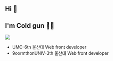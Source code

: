 ## Hi 👋 
## I'm Cold gun 🥶🔫
<!--<a href="버튼을 눌렀을 때 이동할 링크" target="_blank"><img src="https://img.shields.io/badge/뱃지레이블-배경색?style=뱃지모양&logo=로고&logoColor=로고색상"/></a> !-->

<a href="#" target="_blank"><img src="https://img.shields.io/badge/:badgeContent?style=flat-square&logo=https%3A%2F%2Fsimpleicons.org%2Ficons%2Freact.svg&logoColor=%2361DAFB"/></a>

- UMC-6th 울산대 Web front developer
- 9oormthonUNIV-3th 울산대 Web front developer


<!--
**coldgeon/coldgeon** is a ✨ _special_ ✨ repository because its `README.md` (this file) appears on your GitHub profile.

Here are some ideas to get you started:

- 🔭 I’m currently working on ...
- 🌱 I’m currently learning ...
- 👯 I’m looking to collaborate on ...
- 🤔 I’m looking for help with ...
- 💬 Ask me about ...
- 📫 How to reach me: ...
- 😄 Pronouns: ...
- ⚡ Fun fact: ...
-->
